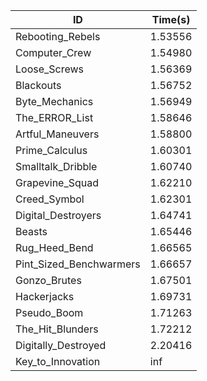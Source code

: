 |ID|Time(s)|
|-|-|
|Rebooting_Rebels|1.53556|
|Computer_Crew|1.54980|
|Loose_Screws|1.56369|
|Blackouts|1.56752|
|Byte_Mechanics|1.56949|
|The_ERROR_List|1.58646|
|Artful_Maneuvers|1.58800|
|Prime_Calculus|1.60301|
|Smalltalk_Dribble|1.60740|
|Grapevine_Squad|1.62210|
|Creed_Symbol|1.62301|
|Digital_Destroyers|1.64741|
|Beasts|1.65446|
|Rug_Heed_Bend|1.66565|
|Pint_Sized_Benchwarmers|1.66657|
|Gonzo_Brutes|1.67501|
|Hackerjacks|1.69731|
|Pseudo_Boom|1.71263|
|The_Hit_Blunders|1.72212|
|Digitally_Destroyed|2.20416|
|Key_to_Innovation|inf|
